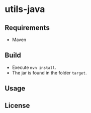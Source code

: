# utils-java

## Requirements

- Maven

## Build

- Execute `mvn install`.
- The jar is found in the folder `target`.

## Usage

## License


